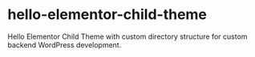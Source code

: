 # hello-elementor-child-theme
Hello Elementor Child Theme with custom directory structure for custom backend WordPress development.
